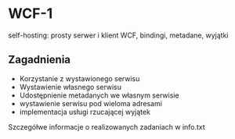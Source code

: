 # WCF-1
self-hosting: prosty serwer i klient WCF, bindingi, metadane, wyjątki

## Zagadnienia
- Korzystanie z wystawionego serwisu
- Wystawienie własnego serwisu
- Udostępnienie metadanych we własnym serwisie
- wystawienie serwisu pod wieloma adresami
- implementacja usługi rzucającej wyjątek

Szczegółwe informacje o realizowanych zadaniach w info.txt
